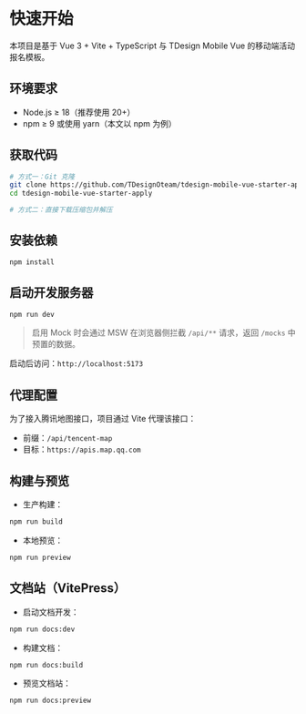 # 快速开始

本项目是基于 Vue 3 + Vite + TypeScript 与 TDesign Mobile Vue 的移动端活动报名模板。

## 环境要求

- Node.js ≥ 18（推荐使用 20+）
- npm ≥ 9 或使用 yarn（本文以 npm 为例）

## 获取代码

```bash
# 方式一：Git 克隆
git clone https://github.com/TDesignOteam/tdesign-mobile-vue-starter-apply
cd tdesign-mobile-vue-starter-apply

# 方式二：直接下载压缩包并解压
```

## 安装依赖

```bash
npm install
```

## 启动开发服务器

```bash
npm run dev
```

> 启用 Mock 时会通过 MSW 在浏览器侧拦截 `/api/**` 请求，返回 `/mocks` 中预置的数据。

启动后访问：`http://localhost:5173`

## 代理配置

为了接入腾讯地图接口，项目通过 Vite 代理该接口：

- 前缀：`/api/tencent-map`
- 目标：`https://apis.map.qq.com`

## 构建与预览

- 生产构建：

```bash
npm run build
```

- 本地预览：

```bash
npm run preview
```

## 文档站（VitePress）

- 启动文档开发：

```bash
npm run docs:dev
```

- 构建文档：

```bash
npm run docs:build
```

- 预览文档站：

```bash
npm run docs:preview
```
